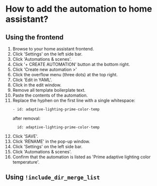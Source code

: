 # How to add the automation to home assistant?
## Using the frontend
1. Browse to your home assistant frontend.
1. Click 'Settings' on the left side bar.
1. Click 'Automations & scenes'.
1. Click '+ CREATE AUTOMATION' button at the bottom right.
1. Click 'Create new automation >'
1. Click the overflow menu (three dots) at the top right.
1. Click 'Edit in YAML'.
1. Click in the edit window.
1. Remove all template boilerplate text.
1. Paste the contents of the automation.
1. Replace the hyphen on the first line with a single whitespace:
   ```
   - id: adaptive-lighting-prime-color-temp
   ```
     after removal:
   ```
     id: adaptive-lighting-prime-color-temp
   ```
1. Click 'SAVE'.
1. Click 'RENAME' in the pop-up window.
1. Click 'Settings' on the left side bar.
1. Click 'Automations & scenes'.
1. Confirm that the automation is listed as 'Prime adaptive lighting color temperature'.
## Using `!include_dir_merge_list`
